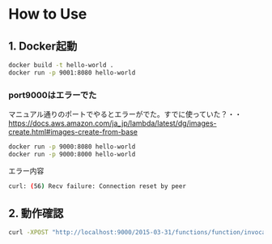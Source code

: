 # How to Use

## 1. Docker起動

``` bash
docker build -t hello-world .
docker run -p 9001:8080 hello-world
```

### port9000はエラーでた

マニュアル通りのポートでやるとエラーがでた。すでに使っていた？・・
https://docs.aws.amazon.com/ja_jp/lambda/latest/dg/images-create.html#images-create-from-base

``` bash
docker run -p 9000:8080 hello-world
docker run -p 9000:8000 hello-world
```

エラー内容

``` bash
curl: (56) Recv failure: Connection reset by peer
```

## 2. 動作確認

``` bash
curl -XPOST "http://localhost:9000/2015-03-31/functions/function/invocations" -d '{}'
```
